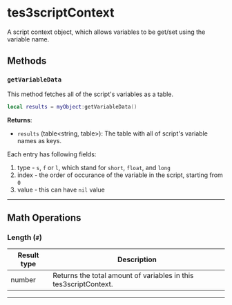 <!---
	This file is autogenerated. Do not edit this file manually. Your changes will be ignored.
	More information: https://github.com/MWSE/MWSE/tree/master/docs
-->

# tes3scriptContext

A script context object, which allows variables to be get/set using the variable name.

## Methods

### `getVariableData`

This method fetches all of the script's variables as a table.

```lua
local results = myObject:getVariableData()
```

**Returns**:

* `results` (table&lt;string, table&gt;): The table with all of script's variable names as keys.

Each entry has following fields:
1. type  - `s`, `f` or `l`, which stand for `short`, `float`, and `long`
2. index - the order of occurance of the variable in the script, starting from `0`
3. value - this can have `nil` value

***

## Math Operations

### Length (`#`)

| Result type | Description |
| ----------- | ----------- |
| number | Returns the total amount of variables in this tes3scriptContext. |

***

